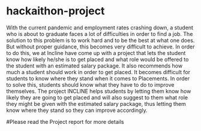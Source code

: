 # hackaithon-project
With the current pandemic and employment rates crashing down, a student who is about to graduate faces a lot of difficulties in order to find a job. The solution to this problem is to work hard and to be the best at what one does. But without proper guidance, this becomes very difficult to achieve.
In order to do this, we at Incline have come up with a project that lets the student know how likely he/she is to get placed and what role would be offered to the student with an estimated salary package. It also recommends how much a student should work in order to get placed.
It becomes difficult for students to know where they stand when it comes to Placements. In order to solve this, students should know what they have to do to improve themselves. The project INCLINE helps students by letting them know how likely they are going to get placed and will also suggest to them what role they might be given with the estimated salary package, thus letting them know where they stand so they can improve accordingly.

#Please read the Project report for more details 
